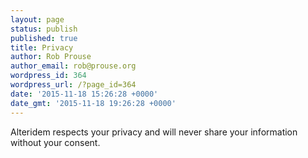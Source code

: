 ```yaml
---
layout: page
status: publish
published: true
title: Privacy
author: Rob Prouse
author_email: rob@prouse.org
wordpress_id: 364
wordpress_url: /?page_id=364
date: '2015-11-18 15:26:28 +0000'
date_gmt: '2015-11-18 19:26:28 +0000'
---
```

Alteridem respects your privacy and will never share your information without your consent.
